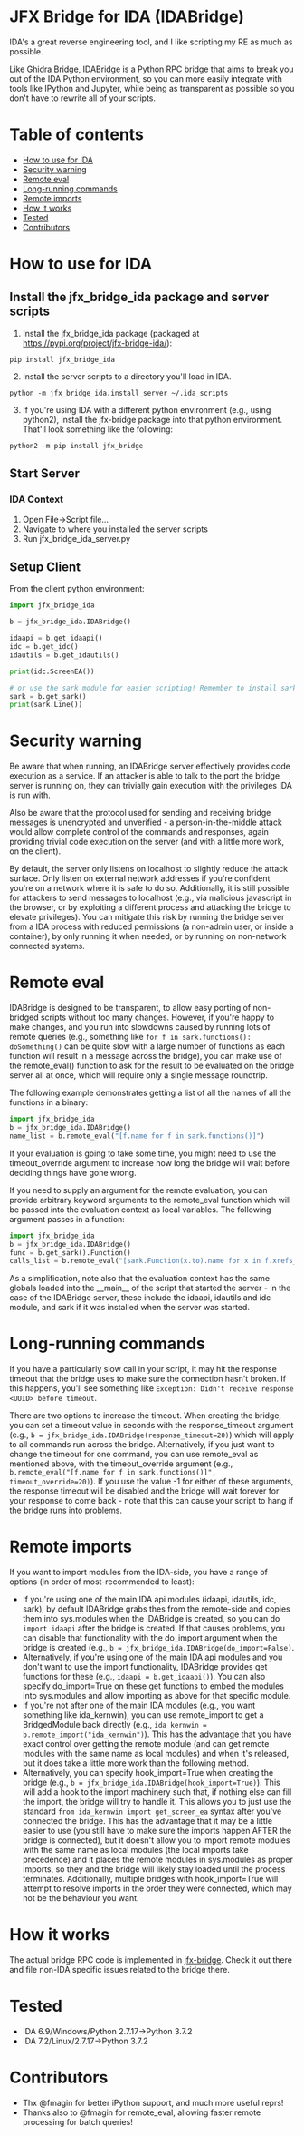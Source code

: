 JFX Bridge for IDA (IDABridge)
=====================
IDA's a great reverse engineering tool, and I like scripting my RE as much as possible.

Like [Ghidra Bridge](https://github.com/justfoxing/ghidra_bridge/), IDABridge is a Python RPC bridge that aims to break you out of the IDA Python environment, so you can more easily integrate with tools like IPython and Jupyter, while being as transparent as possible so you don't have to rewrite all of your scripts.

Table of contents
======================
* [How to use for IDA](#how-to-use-for-ida)
* [Security warning](#security-warning)
* [Remote eval](#remote-eval)
* [Long-running commands](#long-running-commands)
* [Remote imports](#remote-imports)
* [How it works](#how-it-works)
* [Tested](#tested)
* [Contributors](#contributors)

How to use for IDA
======================

## Install the jfx_bridge_ida package and server scripts
1. Install the jfx_bridge_ida package (packaged at https://pypi.org/project/jfx-bridge-ida/):
```
pip install jfx_bridge_ida
```

2. Install the server scripts to a directory you'll load in IDA.
```
python -m jfx_bridge_ida.install_server ~/.ida_scripts
```

3. If you're using IDA with a different python environment (e.g., using python2), install the jfx-bridge package into that python environment. That'll look something like the following:
```
python2 -m pip install jfx_bridge
```

## Start Server
### IDA Context

1. Open File->Script file... <Alt-F7>
2. Navigate to where you installed the server scripts
3. Run jfx_bridge_ida_server.py


## Setup Client
From the client python environment:
```python
import jfx_bridge_ida

b = jfx_bridge_ida.IDABridge()

idaapi = b.get_idaapi()
idc = b.get_idc()
idautils = b.get_idautils()

print(idc.ScreenEA())

# or use the sark module for easier scripting! Remember to install sark in the IDA python environment
sark = b.get_sark()
print(sark.Line())
```

Security warning
=====================
Be aware that when running, an IDABridge server effectively provides code execution as a service. If an attacker is able to talk to the port the bridge server is running on, they can trivially gain execution with the privileges IDA is run with. 

Also be aware that the protocol used for sending and receiving bridge messages is unencrypted and unverified - a person-in-the-middle attack would allow complete control of the commands and responses, again providing trivial code execution on the server (and with a little more work, on the client). 

By default, the server only listens on localhost to slightly reduce the attack surface. Only listen on external network addresses if you're confident you're on a network where it is safe to do so. Additionally, it is still possible for attackers to send messages to localhost (e.g., via malicious javascript in the browser, or by exploiting a different process and attacking the bridge to elevate privileges). You can mitigate this risk by running the bridge server from a IDA process with reduced permissions (a non-admin user, or inside a container), by only running it when needed, or by running on non-network connected systems.

Remote eval
=====================
IDABridge is designed to be transparent, to allow easy porting of non-bridged scripts without too many changes. However, if you're happy to make changes, and you run into slowdowns caused by running lots of remote queries (e.g., something like `for f in sark.functions(): doSomething()` can be quite slow with a large number of functions as each function will result in a message across the bridge), you can make use of the remote_eval() function to ask for the result to be evaluated on the bridge server all at once, which will require only a single message roundtrip.

The following example demonstrates getting a list of all the names of all the functions in a binary:
```python
import jfx_bridge_ida 
b = jfx_bridge_ida.IDABridge()
name_list = b.remote_eval("[f.name for f in sark.functions()]")
```

If your evaluation is going to take some time, you might need to use the timeout_override argument to increase how long the bridge will wait before deciding things have gone wrong.

If you need to supply an argument for the remote evaluation, you can provide arbitrary keyword arguments to the remote_eval function which will be passed into the evaluation context as local variables. The following argument passes in a function:
```python
import jfx_bridge_ida 
b = jfx_bridge_ida.IDABridge()
func = b.get_sark().Function()
calls_list = b.remote_eval("[sark.Function(x.to).name for x in f.xrefs_from]", f=func)
```
As a simplification, note also that the evaluation context has the same globals loaded into the \_\_main\_\_ of the script that started the server - in the case of the IDABridge server, these include the idaapi, idautils and idc module, and sark if it was installed when the server was started.

Long-running commands
=====================
If you have a particularly slow call in your script, it may hit the response timeout that the bridge uses to make sure the connection hasn't broken. If this happens, you'll see something like `Exception: Didn't receive response <UUID> before timeout`.

There are two options to increase the timeout. When creating the bridge, you can set a timeout value in seconds with the response_timeout argument (e.g., `b = jfx_bridge_ida.IDABridge(response_timeout=20)`) which will apply to all commands run across the bridge. Alternatively, if you just want to change the timeout for one command, you can use remote_eval as mentioned above, with the timeout_override argument (e.g., `b.remote_eval("[f.name for f in sark.functions()]", timeout_override=20)`). If you use the value -1 for either of these arguments, the response timeout will be disabled and the bridge will wait forever for your response to come back - note that this can cause your script to hang if the bridge runs into problems.

Remote imports
=====================
If you want to import modules from the IDA-side, you have a range of options (in order of most-recommended to least):
* If you're using one of the main IDA api modules (idaapi, idautils, idc, sark), by default IDABridge grabs thes from the remote-side and copies them into sys.modules when the IDABridge is created, so you can do `import idaapi` after the bridge is created. If that causes problems, you can disable that functionality with the do_import argument when the bridge is created (e.g., `b = jfx_bridge_ida.IDABridge(do_import=False)`.
* Alternatively, if you're using one of the main IDA api modules and you don't want to use the import functionality, IDABridge provides get functions for these (e.g., `idaapi = b.get_idaapi()`). You can also specify do_import=True on these get functions to embed the modules into sys.modules and allow importing as above for that specific module.
* If you're not after one of the main IDA modules (e.g., you want something like ida_kernwin), you can use remote_import to get a BridgedModule back directly (e.g., `ida_kernwin = b.remote_import("ida_kernwin")`). This has the advantage that you have exact control over getting the remote module (and can get remote modules with the same name as local modules) and when it's released, but it does take a little more work than the following method.
* Alternatively, you can specify hook_import=True when creating the bridge (e.g., `b = jfx_bridge_ida.IDABridge(hook_import=True)`). This will add a hook to the import machinery such that, if nothing else can fill the import, the bridge will try to handle it. This allows you to just use the standard `from ida_kernwin import get_screen_ea` syntax after you've connected the bridge. This has the advantage that it may be a little easier to use (you still have to make sure the imports happen AFTER the bridge is connected), but it doesn't allow you to import remote modules with the same name as local modules (the local imports take precedence) and it places the remote modules in sys.modules as proper imports, so they and the bridge will likely stay loaded until the process terminates. Additionally, multiple bridges with hook_import=True will attempt to resolve imports in the order they were connected, which may not be the behaviour you want.

How it works
=====================
The actual bridge RPC code is implemented in [jfx-bridge](https://github.com/justfoxing/jfx_bridge/). Check it out there and file non-IDA specific issues related to the bridge there.

Tested
=====================
* IDA 6.9/Windows/Python 2.7.17->Python 3.7.2
* IDA 7.2/Linux/2.7.17->Python 3.7.2

Contributors
=====================
* Thx @fmagin for better iPython support, and much more useful reprs!
* Thanks also to @fmagin for remote_eval, allowing faster remote processing for batch queries!
